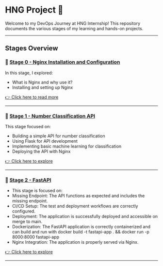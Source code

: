 # HNG Project 🚀

Welcome to my DevOps Journey at HNG Internship! This repository documents the various stages of my learning and hands-on projects.

---

## **Stages Overview**

### 🔹 [Stage 0 - Nginx Installation and Configuration](Stage0/README.md)
In this stage, I explored:
- What is Nginx and why use it?
- Installing and setting up Nginx

[👉 Click here to read more](Stage0/README.md)

---

### 🔹 [Stage 1 - Number Classification API](Stage1/README.md)
This stage focused on:
- Building a simple API for number classification
- Using Flask for API development
- Implementing basic machine learning for classification
- Deploying the API with Nginx

[👉 Click here to explore](Stage1/README.md)

---

### 🔹 [Stage 2 - FastAPI](Stage2/README.md)
- This stage is focused on:
- Missing Endpoint: The API functions as expected and includes the missing endpoint.
- CI/CD Setup: The test and deployment workflows are correctly configured.
- Deployment: The application is successfully deployed and accessible on merge to main.
- Dockerization: The FastAPI application is correctly containerized and can build and run with docker build -t fastapi-app . && docker run -p 8000:8000 fastapi-app
- Nginx Integration: The application is properly served via Nginx.

[👉 Click here to explore](Stage2/README.md)

----